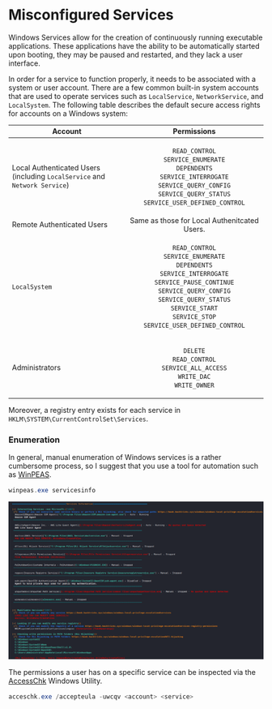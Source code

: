 # Misconfigured Services

Windows Services allow for the creation of continuously running executable applications. These applications have the ability to be automatically started upon booting, they may be paused and restarted, and they lack a user interface.

In order for a service to function properly, it needs to be associated with a system or user account. There are a few common built-in system accounts that are used to operate services such as `LocalService`, `NetworkService`, and `LocalSystem`. The following table describes the default secure access rights for accounts on a Windows system:

| Account                                                                                                    |                                                                                                                                                                 Permissions                                                                                                                                                                |
| ---------------------------------------------------------------------------------------------------------- | :----------------------------------------------------------------------------------------------------------------------------------------------------------------------------------------------------------------------------------------------------------------------------------------------------------------------------------------: |
| <p>Local Authenticated Users<br>(including <code>LocalService</code> and <code>Network Service</code>)</p> |                                                  <p><code>READ_CONTROL</code><br><code>SERVICE_ENUMERATE DEPENDENTS</code><br><code>SERVICE_INTERROGATE</code><br><code>SERVICE_QUERY_CONFIG</code><br><code>SERVICE_QUERY_STATUS</code><br><code>SERVICE_USER_DEFINED_CONTROL</code></p>                                                  |
| Remote Authenticated Users                                                                                 |                                                                                                                                                Same as those for Local Authenitcated Users.                                                                                                                                                |
| `LocalSystem`                                                                                              | <p><code>READ_CONTROL</code><br><code>SERVICE_ENUMERATE DEPENDENTS</code><br><code>SERVICE_INTERROGATE</code><br><code>SERVICE_PAUSE_CONTINUE</code><br><code>SERVICE_QUERY_CONFIG</code><br><code>SERVICE_QUERY_STATUS</code><br><code>SERVICE_START</code><br><code>SERVICE_STOP</code><br><code>SERVICE_USER_DEFINED_CONTROL</code></p> |
| Administrators                                                                                             |                                                                                              <p><code>DELETE</code><br><code>READ_CONTROL</code><br><code>SERVICE_ALL_ACCESS</code><br><code>WRITE_DAC</code><br><code>WRITE_OWNER</code></p>                                                                                              |

Moreover, a registry entry exists for each service in `HKLM\SYSTEM\CurrentControlSet\Services`.

### Enumeration

In general, manual enumeration of Windows services is a rather cumbersome process, so I suggest that you use a tool for automation such as [WinPEAS](https://github.com/carlospolop/PEASS-ng/tree/master/winPEAS).

```powershell
winpeas.exe servicesinfo
```

![](<../../../../Post Exploitation/Privilege Escalation/Windows/Misconfigured Services/Resources/Images/WinPEAS Enumerate Services.png>)

The permissions a user has on a specific service can be inspected via the [AccessChk](https://learn.microsoft.com/en-us/sysinternals/downloads/accesschk) Windows Utility.

```powershell
acceschk.exe /accepteula -uwcqv <account> <service> 
```

